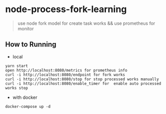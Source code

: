 # node-process-fork-learning

> use node fork  model for create  task works && use prometheus for monitor

## How to Running

* local

```code
yarn start
open http://localhost:8080/metrics for prometheus info
curl -i http://localhost:8080/endpoint for fork works
curl -i http://localhost:8080/stop for stop processed works manually
curl -i http://localhost:8080/enable_timer for  enable auto processed works stop
```

*  with docker

```code
docker-compose up -d

```


